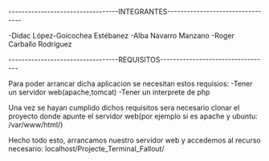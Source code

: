 ----------------------------------INTEGRANTES---------------------------------

-Didac López-Goicochea Estébanez
-Alba Navarro Manzano
-Roger Carballo Rodríguez

----------------------------------REQUISITOS----------------------------------

Para poder arrancar dicha aplicacion se necesitan estos requisios:
-Tener un servidor web(apache,tomcat)
-Tener un interprete de php

Una vez se hayan cumplido dichos requisitos sera necesario clonar el proyecto
donde apunte el servidor web(por ejemplo si es apache y ubuntu: /var/www/html/)

Hecho todo esto, arrancamos nuestro servidor web y accedemos al recurso necesario:
localhost/Projecte_Terminal_Fallout/

